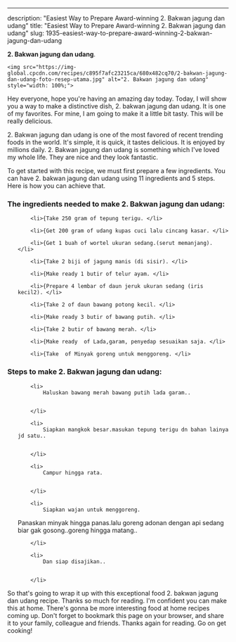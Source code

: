 ---
description: "Easiest Way to Prepare Award-winning 2. Bakwan jagung dan udang"
title: "Easiest Way to Prepare Award-winning 2. Bakwan jagung dan udang"
slug: 1935-easiest-way-to-prepare-award-winning-2-bakwan-jagung-dan-udang

<p>
	<strong>2. Bakwan jagung dan udang</strong>. 
	
</p>
<p>
	
	<img src="https://img-global.cpcdn.com/recipes/c895f7afc23215ca/680x482cq70/2-bakwan-jagung-dan-udang-foto-resep-utama.jpg" alt="2. Bakwan jagung dan udang" style="width: 100%;">
	
	
</p>
<p>
	Hey everyone, hope you're having an amazing day today. Today, I will show you a way to make a distinctive dish, 2. bakwan jagung dan udang. It is one of my favorites. For mine, I am going to make it a little bit tasty. This will be really delicious.
</p>
	
<p>
	
</p>
<p>
	2. Bakwan jagung dan udang is one of the most favored of recent trending foods in the world. It's simple, it is quick, it tastes delicious. It is enjoyed by millions daily. 2. Bakwan jagung dan udang is something which I've loved my whole life. They are nice and they look fantastic.
</p>

<p>
To get started with this recipe, we must first prepare a few ingredients. You can have 2. bakwan jagung dan udang using 11 ingredients and 5 steps. Here is how you can achieve that.
</p>

<h3>The ingredients needed to make 2. Bakwan jagung dan udang:</h3>

<ol>
	
		<li>{Take 250 gram of tepung terigu. </li>
	
		<li>{Get 200 gram of udang kupas cuci lalu cincang kasar. </li>
	
		<li>{Get 1 buah of wortel ukuran sedang.(serut memanjang). </li>
	
		<li>{Take 2 biji of jagung manis (di sisir). </li>
	
		<li>{Make ready 1 butir of telur ayam. </li>
	
		<li>{Prepare 4 lembar of daun jeruk ukuran sedang (iris kecil2). </li>
	
		<li>{Take 2 of daun bawang potong kecil. </li>
	
		<li>{Make ready 3 butir of bawang putih. </li>
	
		<li>{Take 2 butir of bawang merah. </li>
	
		<li>{Make ready  of Lada,garam, penyedap sesuaikan saja. </li>
	
		<li>{Take  of Minyak goreng untuk menggoreng. </li>
	
</ol>
<p>
	
</p>

<h3>Steps to make 2. Bakwan jagung dan udang:</h3>

<ol>
	
		<li>
			Haluskan bawang merah bawang putih lada garam..
			
			
		</li>
	
		<li>
			Siapkan mangkok besar.masukan tepung terigu dn bahan lainya jd satu..
			
			
		</li>
	
		<li>
			Campur hingga rata.
			
			
		</li>
	
		<li>
			Siapkan wajan untuk menggoreng.
Panaskan minyak hingga panas.lalu goreng adonan dengan api sedang biar gak gosong..goreng hingga matang..
			
			
		</li>
	
		<li>
			Dan siap disajikan..
			
			
		</li>
	
</ol>

<p>
	
</p>

<p>
	So that's going to wrap it up with this exceptional food 2. bakwan jagung dan udang recipe. Thanks so much for reading. I'm confident you can make this at home. There's gonna be more interesting food at home recipes coming up. Don't forget to bookmark this page on your browser, and share it to your family, colleague and friends. Thanks again for reading. Go on get cooking!
</p>
